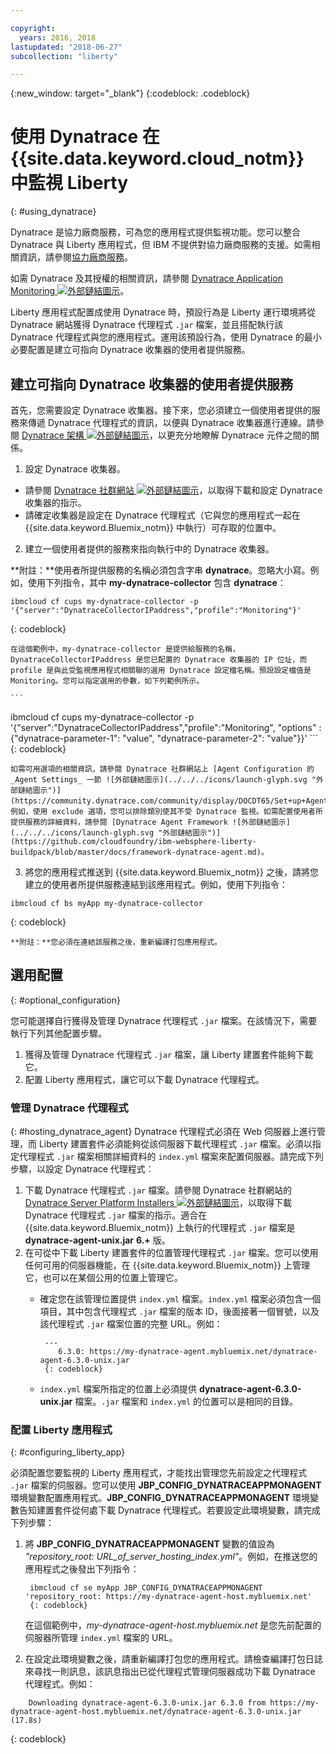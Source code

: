 ```yaml
---

copyright:
  years: 2016, 2018
lastupdated: "2018-06-27"
subcollection: "liberty"

---
```


{:new_window: target="_blank"}
{:codeblock: .codeblock}

# 使用 Dynatrace 在 {{site.data.keyword.cloud_notm}} 中監視 Liberty
{: #using_dynatrace}

Dynatrace 是協力廠商服務，可為您的應用程式提供監視功能。您可以整合 Dynatrace 與 Liberty 應用程式，但 IBM 不提供對協力廠商服務的支援。如需相關資訊，請參閱[協力廠商服務](/docs/runtimes-common/buildpackSupport.html#third-party)。

如需 Dynatrace 及其授權的相關資訊，請參閱 [Dynatrace Application Monitoring ![外部鏈結圖示](../../../icons/launch-glyph.svg "外部鏈結圖示")](http://www.dynatrace.com/en/products/application-monitoring.html)。

Liberty 應用程式配置成使用 Dynatrace 時，預設行為是 Liberty 運行環境將從 Dynatrace 網站獲得 Dynatrace 代理程式 `.jar` 檔案，並且搭配執行該 Dynatrace 代理程式與您的應用程式。運用該預設行為，使用 Dynatrace 的最小必要配置是建立可指向 Dynatrace 收集器的使用者提供服務。

## 建立可指向 Dynatrace 收集器的使用者提供服務

首先，您需要設定 Dynatrace 收集器。接下來，您必須建立一個使用者提供的服務來傳遞 Dynatrace 代理程式的資訊，以便與 Dynatrace 收集器進行連線。請參閱 [Dynatrace 架構 ![外部鏈結圖示](../../../icons/launch-glyph.svg "外部鏈結圖示")](https://community.dynatrace.com/community/display/DOCDT65/Architecture)，以更充分地瞭解 Dynatrace 元件之間的關係。

1. 設定 Dynatrace 收集器。
  * 請參閱 [Dynatrace 社群網站 ![外部鏈結圖示](../../../icons/launch-glyph.svg "外部鏈結圖示")](https://community.dynatrace.com/community/display/EVAL/Step+3+-+Connect+Agent+to+Dynatrace)，以取得下載和設定 Dynatrace 收集器的指示。
  * 請確定收集器是設定在 Dynatrace 代理程式（它與您的應用程式一起在 {{site.data.keyword.Bluemix_notm}} 中執行）可存取的位置中。
2. 建立一個使用者提供的服務來指向執行中的 Dynatrace 收集器。

  **附註：**使用者所提供服務的名稱必須包含字串 **dynatrace**。忽略大小寫。例如，使用下列指令，其中 **my-dynatrace-collector** 包含 **dynatrace**：
  ```
  ibmcloud cf cups my-dynatrace-collector -p '{"server":"DynatraceCollectorIPaddress","profile":"Monitoring"}'
  ```
  {: codeblock}

    在這個範例中，my-dynatrace-collector 是提供給服務的名稱，DynatraceCollectorIPaddress 是您已配置的 Dynatrace 收集器的 IP 位址，而 profile 是與此受監視應用程式相關聯的選用 Dynatrace 設定檔名稱。預設設定檔值是 Monitoring。您可以指定選用的參數，如下列範例所示。

    ```
ibmcloud cf cups my-dynatrace-collector -p '{"server":"DynatraceCollectorIPaddress","profile":"Monitoring",
                      "options" : {"dynatrace-parameter-1": "value",
                                   "dynatrace-parameter-2": "value"}}'
    ```
    {: codeblock}

    如需可用選項的相關資訊，請參閱 Dynatrace 社群網站上 [Agent Configuration 的 _Agent Settings_ 一節 ![外部鏈結圖示](../../../icons/launch-glyph.svg "外部鏈結圖示")](https://community.dynatrace.com/community/display/DOCDT65/Set+up+Agents)。例如，使用 exclude 選項，您可以排除類別使其不受 Dynatrace 監視。如需配置使用者所提供服務的詳細資料，請參閱 [Dynatrace Agent Framework ![外部鏈結圖示](../../../icons/launch-glyph.svg "外部鏈結圖示")](https://github.com/cloudfoundry/ibm-websphere-liberty-buildpack/blob/master/docs/framework-dynatrace-agent.md)。

3. 將您的應用程式推送到 {{site.data.keyword.Bluemix_notm}} 之後，請將您建立的使用者所提供服務連結到該應用程式。例如，使用下列指令：
  ```
  ibmcloud cf bs myApp my-dynatrace-collector
  ```
  {: codeblock}

    **附註：**您必須在連結該服務之後，重新編譯打包應用程式。

## 選用配置
{: #optional_configuration}

您可能選擇自行獲得及管理 Dynatrace 代理程式 `.jar` 檔案。在該情況下，需要執行下列其他配置步驟。
1. 獲得及管理 Dynatrace 代理程式 `.jar` 檔案，讓 Liberty 建置套件能夠下載它。
2. 配置 Liberty 應用程式，讓它可以下載 Dynatrace 代理程式。

### 管理 Dynatrace 代理程式
{: #hosting_dynatrace_agent}
Dynatrace 代理程式必須在 Web 伺服器上進行管理，而 Liberty 建置套件必須能夠從該伺服器下載代理程式 `.jar` 檔案。必須以指定代理程式 `.jar` 檔案相關詳細資料的 `index.yml` 檔案來配置伺服器。請完成下列步驟，以設定 Dynatrace 代理程式：
  1. 下載 Dynatrace 代理程式 `.jar` 檔案。請參閱 Dynatrace 社群網站的 [Dynatrace Server Platform Installers ![外部鏈結圖示](../../../icons/launch-glyph.svg "外部鏈結圖示")](https://community.dynatrace.com/community/display/EVAL/Step+1+-+Download+and+install+Dynatrace)，以取得下載 Dynatrace 代理程式 `.jar` 檔案的指示。適合在 {{site.data.keyword.Bluemix_notm}} 上執行的代理程式 `.jar` 檔案是 **dynatrace-agent-unix.jar** **6.+** 版。
  2. 在可從中下載 Liberty 建置套件的位置管理代理程式 `.jar` 檔案。您可以使用任何可用的伺服器機能，在 {{site.data.keyword.Bluemix_notm}} 上管理它，也可以在某個公用的位置上管理它。
     * 確定您在該管理位置提供 `index.yml` 檔案。`index.yml` 檔案必須包含一個項目，其中包含代理程式 `.jar` 檔案的版本 ID，後面接著一個冒號，以及該代理程式 `.jar` 檔案位置的完整 URL。例如：

            ---
               6.3.0: https://my-dynatrace-agent.mybluemix.net/dynatrace-agent-6.3.0-unix.jar
            {: codeblock}

     * `index.yml` 檔案所指定的位置上必須提供 **dynatrace-agent-6.3.0-unix.jar** 檔案。`.jar` 檔案和 `index.yml` 的位置可以是相同的目錄。

### 配置 Liberty 應用程式
{: #configuring_liberty_app}

必須配置您要監視的 Liberty 應用程式，才能找出管理您先前設定之代理程式 `.jar` 檔案的伺服器。您可以使用 **JBP_CONFIG_DYNATRACEAPPMONAGENT** 環境變數配置應用程式。**JBP_CONFIG_DYNATRACEAPPMONAGENT** 環境變數告知建置套件從何處下載 Dynatrace 代理程式。若要設定此環境變數，請完成下列步驟：

1. 將 **JBP_CONFIG_DYNATRACEAPPMONAGENT** 變數的值設為 *"repository_root: URL_of_server_hosting_index.yml"*。例如，在推送您的應用程式之後發出下列指令：

        ibmcloud cf se myApp JBP_CONFIG_DYNATRACEAPPMONAGENT 'repository_root: https://my-dynatrace-agent-host.mybluemix.net'
        {: codeblock}

    在這個範例中，*my-dynatrace-agent-host.mybluemix.net* 是您先前配置的伺服器所管理 `index.yml` 檔案的 URL。

2. 在設定此環境變數之後，請重新編譯打包您的應用程式。請檢查編譯打包日誌來尋找一則訊息，該訊息指出已從代理程式管理伺服器成功下載 Dynatrace 代理程式。例如：
```
    Downloading dynatrace-agent-6.3.0-unix.jar 6.3.0 from https://my-dynatrace-agent-host.mybluemix.net/dynatrace-agent-6.3.0-unix.jar (17.8s)
```
{: codeblock}
